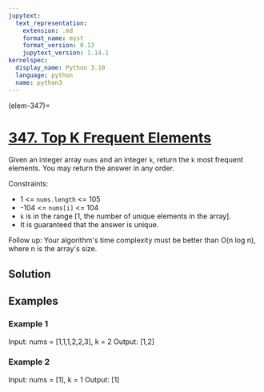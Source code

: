 ```yaml
---
jupytext:
  text_representation:
    extension: .md
    format_name: myst
    format_version: 0.13
    jupytext_version: 1.14.1
kernelspec:
  display_name: Python 3.10
  language: python
  name: python3
---
```


(elem-347)=
# [347. Top K Frequent Elements](https://leetcode.com/problems/binary-tree-vertical-order-traversal/)

Given an integer array `nums` and an integer `k`, return the `k` most frequent elements. You may return the answer in any order.

Constraints:

- 1 <= `nums.length` <= 105
- -104 <= `nums[i]` <= 104
- `k` is in the range [1, the number of unique elements in the array].
- It is guaranteed that the answer is unique.


Follow up: Your algorithm's time complexity must be better than O(n log n), where n is the array's size.

## Solution

## Examples

### Example 1

Input: nums = [1,1,1,2,2,3], k = 2
Output: [1,2]

### Example 2

Input: nums = [1], k = 1
Output: [1]

